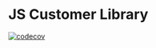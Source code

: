 # JS Customer Library

[![codecov](https://codecov.io/gh/voop87/JS-Customer-Library/branch/master/graph/badge.svg?token=K3BOCXSHH5)](https://codecov.io/gh/voop87/JS-Customer-Library)
